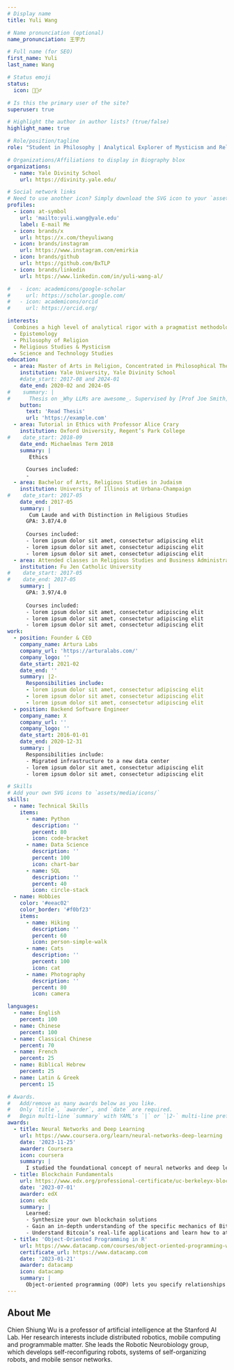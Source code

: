 ```yaml
---
# Display name
title: Yuli Wang

# Name pronunciation (optional)
name_pronunciation: 王宇力

# Full name (for SEO)
first_name: Yuli
last_name: Wang

# Status emoji
status:
  icon: 🙆🏻‍♂️

# Is this the primary user of the site?
superuser: true

# Highlight the author in author lists? (true/false)
highlight_name: true

# Role/position/tagline
role: "Student in Philosophy | Analytical Explorer of Mysticism and Religious Thought"

# Organizations/Affiliations to display in Biography blox
organizations:
  - name: Yale Divinity School
    url: https://divinity.yale.edu/

# Social network links
# Need to use another icon? Simply download the SVG icon to your `assets/media/icons/` folder.
profiles:
  - icon: at-symbol
    url: 'mailto:yuli.wang@yale.edu'
    label: E-mail Me
  - icon: brands/x
    url: https://x.com/theyuliwang
  - icon: brands/instagram
    url: https://www.instagram.com/emirkia
  - icon: brands/github
    url: https://github.com/BxTLP
  - icon: brands/linkedin
    url: https://www.linkedin.com/in/yuli-wang-al/

#   - icon: academicons/google-scholar
#     url: https://scholar.google.com/
#   - icon: academicons/orcid
#     url: https://orcid.org/

interests:
  Combines a high level of analytical rigor with a pragmatist methodology in
  - Epistemology
  - Philosophy of Religion
  - Religious Studies & Mysticism
  - Science and Technology Studies
education:
  - area: Master of Arts in Religion, Concentrated in Philosophical Theology/ Philosophy of Religion
    institution: Yale University, Yale Divinity School
    #date_start: 2017-08 and 2024-01
    date_end: 2020-02 and 2024-05
#    summary: |
#      Thesis on _Why LLMs are awesome_. Supervised by [Prof Joe Smith](https://example.com). Presented papers at 5 IEEE conferences with the contributions being published in 2 Springer journals.
    button:
      text: 'Read Thesis'
      url: 'https://example.com'
  - area: Tutorial in Ethics with Professor Alice Crary
    institution: Oxford University, Regent’s Park College
#    date_start: 2018-09
    date_end: Michaelmas Term 2018
    summary: |
       Ethics

      Courses included:
      - 
  - area: Bachelor of Arts, Religious Studies in Judaism
    institution: University of Illinois at Urbana-Champaign
#    date_start: 2017-05
    date_end: 2017-05
    summary: |
       Cum Laude and with Distinction in Religious Studies
      GPA: 3.87/4.0
      
      Courses included:
      - lorem ipsum dolor sit amet, consectetur adipiscing elit
      - lorem ipsum dolor sit amet, consectetur adipiscing elit
      - lorem ipsum dolor sit amet, consectetur adipiscing elit
  - area: Attended classes in Religious Studies and Business Administration
    institution: Fu Jen Catholic University
#    date_start: 2017-05
#    date_end: 2017-05
    summary: |
      GPA: 3.97/4.0
      
      Courses included:
      - lorem ipsum dolor sit amet, consectetur adipiscing elit
      - lorem ipsum dolor sit amet, consectetur adipiscing elit
      - lorem ipsum dolor sit amet, consectetur adipiscing elit
work:
  - position: Founder & CEO
    company_name: Artura Labs
    company_url: 'https://arturalabs.com/'
    company_logo: ''
    date_start: 2021-02
    date_end: ''
    summary: |2-
      Responsibilities include:
      - lorem ipsum dolor sit amet, consectetur adipiscing elit
      - lorem ipsum dolor sit amet, consectetur adipiscing elit
      - lorem ipsum dolor sit amet, consectetur adipiscing elit
  - position: Backend Software Engineer
    company_name: X
    company_url: ''
    company_logo: ''
    date_start: 2016-01-01
    date_end: 2020-12-31
    summary: |
      Responsibilities include:
      - Migrated infrastructure to a new data center
      - lorem ipsum dolor sit amet, consectetur adipiscing elit
      - lorem ipsum dolor sit amet, consectetur adipiscing elit

# Skills
# Add your own SVG icons to `assets/media/icons/`
skills:
  - name: Technical Skills
    items:
      - name: Python
        description: ''
        percent: 80
        icon: code-bracket
      - name: Data Science
        description: ''
        percent: 100
        icon: chart-bar
      - name: SQL
        description: ''
        percent: 40
        icon: circle-stack
  - name: Hobbies
    color: '#eeac02'
    color_border: '#f0bf23'
    items:
      - name: Hiking
        description: ''
        percent: 60
        icon: person-simple-walk
      - name: Cats
        description: ''
        percent: 100
        icon: cat
      - name: Photography
        description: ''
        percent: 80
        icon: camera

languages:
  - name: English
    percent: 100
  - name: Chinese
    percent: 100
  - name: Classical Chinese
    percent: 70    
  - name: French
    percent: 25
  - name: Biblical Hebrew
    percent: 25
  - name: Latin & Greek
    percent: 15   

# Awards.
#   Add/remove as many awards below as you like.
#   Only `title`, `awarder`, and `date` are required.
#   Begin multi-line `summary` with YAML's `|` or `|2-` multi-line prefix and indent 2 spaces below.
awards:
  - title: Neural Networks and Deep Learning
    url: https://www.coursera.org/learn/neural-networks-deep-learning
    date: '2023-11-25'
    awarder: Coursera
    icon: coursera
    summary: |
      I studied the foundational concept of neural networks and deep learning. By the end, I was familiar with the significant technological trends driving the rise of deep learning; build, train, and apply fully connected deep neural networks; implement efficient (vectorized) neural networks; identify key parameters in a neural network’s architecture; and apply deep learning to your own applications.
  - title: Blockchain Fundamentals
    url: https://www.edx.org/professional-certificate/uc-berkeleyx-blockchain-fundamentals
    date: '2023-07-01'
    awarder: edX
    icon: edx
    summary: |
      Learned:
      - Synthesize your own blockchain solutions
      - Gain an in-depth understanding of the specific mechanics of Bitcoin
      - Understand Bitcoin’s real-life applications and learn how to attack and destroy Bitcoin, Ethereum, smart contracts and Dapps, and alternatives to Bitcoin’s Proof-of-Work consensus algorithm
  - title: 'Object-Oriented Programming in R'
    url: https://www.datacamp.com/courses/object-oriented-programming-with-s3-and-r6-in-r
    certificate_url: https://www.datacamp.com
    date: '2023-01-21'
    awarder: datacamp
    icon: datacamp
    summary: |
      Object-oriented programming (OOP) lets you specify relationships between functions and the objects that they can act on, helping you manage complexity in your code. This is an intermediate level course, providing an introduction to OOP, using the S3 and R6 systems. S3 is a great day-to-day R programming tool that simplifies some of the functions that you write. R6 is especially useful for industry-specific analyses, working with web APIs, and building GUIs.
---
```


## About Me

Chien Shiung Wu is a professor of artificial intelligence at the Stanford AI Lab. Her research interests include distributed robotics, mobile computing and programmable matter. She leads the Robotic Neurobiology group, which develops self-reconfiguring robots, systems of self-organizing robots, and mobile sensor networks.
